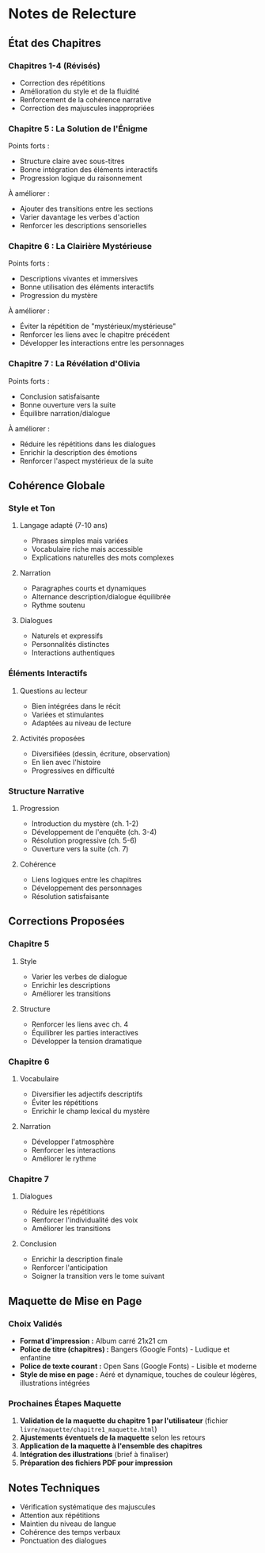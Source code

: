 # Notes de Relecture

## État des Chapitres

### Chapitres 1-4 (Révisés)
- Correction des répétitions
- Amélioration du style et de la fluidité
- Renforcement de la cohérence narrative
- Correction des majuscules inappropriées

### Chapitre 5 : La Solution de l'Énigme
Points forts :
- Structure claire avec sous-titres
- Bonne intégration des éléments interactifs
- Progression logique du raisonnement

À améliorer :
- Ajouter des transitions entre les sections
- Varier davantage les verbes d'action
- Renforcer les descriptions sensorielles

### Chapitre 6 : La Clairière Mystérieuse
Points forts :
- Descriptions vivantes et immersives
- Bonne utilisation des éléments interactifs
- Progression du mystère

À améliorer :
- Éviter la répétition de "mystérieux/mystérieuse"
- Renforcer les liens avec le chapitre précédent
- Développer les interactions entre les personnages

### Chapitre 7 : La Révélation d'Olivia
Points forts :
- Conclusion satisfaisante
- Bonne ouverture vers la suite
- Équilibre narration/dialogue

À améliorer :
- Réduire les répétitions dans les dialogues
- Enrichir la description des émotions
- Renforcer l'aspect mystérieux de la suite

## Cohérence Globale

### Style et Ton
1. Langage adapté (7-10 ans)
   - Phrases simples mais variées
   - Vocabulaire riche mais accessible
   - Explications naturelles des mots complexes

2. Narration
   - Paragraphes courts et dynamiques
   - Alternance description/dialogue équilibrée
   - Rythme soutenu

3. Dialogues
   - Naturels et expressifs
   - Personnalités distinctes
   - Interactions authentiques

### Éléments Interactifs
1. Questions au lecteur
   - Bien intégrées dans le récit
   - Variées et stimulantes
   - Adaptées au niveau de lecture

2. Activités proposées
   - Diversifiées (dessin, écriture, observation)
   - En lien avec l'histoire
   - Progressives en difficulté

### Structure Narrative
1. Progression
   - Introduction du mystère (ch. 1-2)
   - Développement de l'enquête (ch. 3-4)
   - Résolution progressive (ch. 5-6)
   - Ouverture vers la suite (ch. 7)

2. Cohérence
   - Liens logiques entre les chapitres
   - Développement des personnages
   - Résolution satisfaisante

## Corrections Proposées

### Chapitre 5
1. Style
   - Varier les verbes de dialogue
   - Enrichir les descriptions
   - Améliorer les transitions

2. Structure
   - Renforcer les liens avec ch. 4
   - Équilibrer les parties interactives
   - Développer la tension dramatique

### Chapitre 6
1. Vocabulaire
   - Diversifier les adjectifs descriptifs
   - Éviter les répétitions
   - Enrichir le champ lexical du mystère

2. Narration
   - Développer l'atmosphère
   - Renforcer les interactions
   - Améliorer le rythme

### Chapitre 7
1. Dialogues
   - Réduire les répétitions
   - Renforcer l'individualité des voix
   - Améliorer les transitions

2. Conclusion
   - Enrichir la description finale
   - Renforcer l'anticipation
   - Soigner la transition vers le tome suivant

## Maquette de Mise en Page

### Choix Validés

*   **Format d'impression :** Album carré 21x21 cm
*   **Police de titre (chapitres) :** Bangers (Google Fonts) - Ludique et enfantine
*   **Police de texte courant :** Open Sans (Google Fonts) - Lisible et moderne
*   **Style de mise en page :** Aéré et dynamique, touches de couleur légères, illustrations intégrées

### Prochaines Étapes Maquette

1.  **Validation de la maquette du chapitre 1 par l'utilisateur** (fichier `livre/maquette/chapitre1_maquette.html`)
2.  **Ajustements éventuels de la maquette** selon les retours
3.  **Application de la maquette à l'ensemble des chapitres**
4.  **Intégration des illustrations** (brief à finaliser)
5.  **Préparation des fichiers PDF pour impression**

## Notes Techniques
- Vérification systématique des majuscules
- Attention aux répétitions
- Maintien du niveau de langue
- Cohérence des temps verbaux
- Ponctuation des dialogues